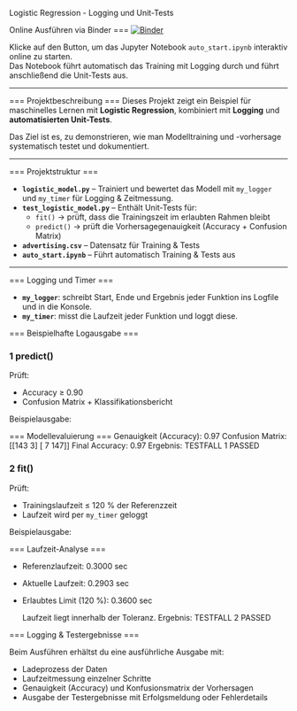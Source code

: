 Logistic Regression - Logging und Unit-Tests

Online Ausführen via Binder ===
[![Binder](https://mybinder.org/badge_logo.svg)](https://mybinder.org/v2/gh/Jam-Reut/Logging-unit-Testing-Logistic-Regression/main?labpath=auto_start.ipynb)

Klicke auf den Button, um das Jupyter Notebook `auto_start.ipynb` interaktiv online zu starten.  
Das Notebook führt automatisch das Training mit Logging durch und führt anschließend die Unit-Tests aus.

---

=== Projektbeschreibung ===
Dieses Projekt zeigt ein Beispiel für maschinelles Lernen mit **Logistic Regression**, kombiniert mit **Logging** und **automatisierten Unit-Tests**.

Das Ziel ist es, zu demonstrieren, wie man Modelltraining und -vorhersage systematisch testet und dokumentiert.

---

=== Projektstruktur ===
- **`logistic_model.py`** – Trainiert und bewertet das Modell mit `my_logger` und `my_timer` für Logging & Zeitmessung.  
- **`test_logistic_model.py`** – Enthält Unit-Tests für:
  - `fit()` → prüft, dass die Trainingszeit im erlaubten Rahmen bleibt  
  - `predict()` → prüft die Vorhersagegenauigkeit (Accuracy + Confusion Matrix)  
- **`advertising.csv`** – Datensatz für Training & Tests  
- **`auto_start.ipynb`** – Führt automatisch Training & Tests aus  

---

=== Logging und Timer ===
- **`my_logger`**: schreibt Start, Ende und Ergebnis jeder Funktion ins Logfile und in die Konsole.  
- **`my_timer`**: misst die Laufzeit jeder Funktion und loggt diese.  

=== Beispielhafte Logausgabe ===

### 1 predict()
Prüft:
- Accuracy ≥ 0.90  
- Confusion Matrix + Klassifikationsbericht  

Beispielausgabe:

=== Modellevaluierung ===
  Genauigkeit (Accuracy): 0.97
  Confusion Matrix:
[[143   3]
 [  7 147]]
Final Accuracy: 0.97
Ergebnis: TESTFALL 1 PASSED

### 2 fit()
Prüft:
- Trainingslaufzeit ≤ 120 % der Referenzzeit  
- Laufzeit wird per `my_timer` geloggt  

Beispielausgabe:

=== Laufzeit-Analyse ===
- Referenzlaufzeit: 0.3000 sec
- Aktuelle Laufzeit: 0.2903 sec
- Erlaubtes Limit (120 %): 0.3600 sec

  Laufzeit liegt innerhalb der Toleranz.
Ergebnis: TESTFALL 2 PASSED


=== Logging & Testergebnisse ===

Beim Ausführen erhältst du eine ausführliche Ausgabe mit:  
- Ladeprozess der Daten  
- Laufzeitmessung einzelner Schritte  
- Genauigkeit (Accuracy) und Konfusionsmatrix der Vorhersagen  
- Ausgabe der Testergebnisse mit Erfolgsmeldung oder Fehlerdetails 

